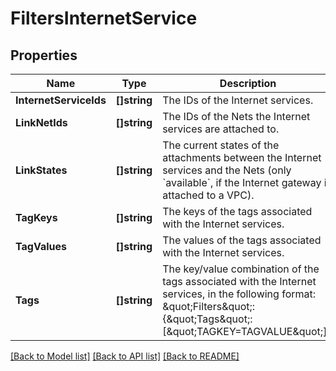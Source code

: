 # FiltersInternetService

## Properties

Name | Type | Description | Notes
------------ | ------------- | ------------- | -------------
**InternetServiceIds** | **[]string** | The IDs of the Internet services. | [optional] 
**LinkNetIds** | **[]string** | The IDs of the Nets the Internet services are attached to. | [optional] 
**LinkStates** | **[]string** | The current states of the attachments between the Internet services and the Nets (only &#x60;available&#x60;, if the Internet gateway is attached to a VPC). | [optional] 
**TagKeys** | **[]string** | The keys of the tags associated with the Internet services. | [optional] 
**TagValues** | **[]string** | The values of the tags associated with the Internet services. | [optional] 
**Tags** | **[]string** | The key/value combination of the tags associated with the Internet services, in the following format: \&quot;Filters\&quot;:{\&quot;Tags\&quot;:[\&quot;TAGKEY&#x3D;TAGVALUE\&quot;]}. | [optional] 

[[Back to Model list]](../README.md#documentation-for-models) [[Back to API list]](../README.md#documentation-for-api-endpoints) [[Back to README]](../README.md)


